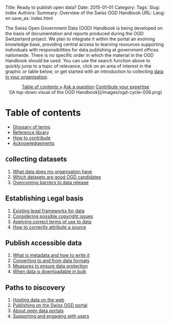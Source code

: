 Title: Ready to publish open data?
Date: 2015-01-01
Category:
Tags:
Slug: index
Authors:
Summary: Overview of the Swiss OGD Handbook
URL:
Lang: en
save_as: index.html


The Swiss Open Government Data (OGD) Handbook is being developed on the basis of documentation and reports produced during the OGD Switzerland project. We plan to integrate it within the portal an evolving knowledge base, providing central access to learning resources supporting individuals with responsibilities for data publishing at government offices nationwide.
There is no specific order in which the material in the OGD Handbook should be used. You can use the search function above to quickly jump to a topic of relevance, click on an area of interest in the graphic or table below, or get started with an introduction to collecting [data in your organisation](/handbook/inventory).

<center>
<a class="btn btn-primary btn-large" href="#contents">Table of contents »</a>
<a class="btn btn-success" href="/en/contact" role="button">Ask a question</a>
<!--<a class="btn btn-warning btn-large" href="#" disabled>Download as PDF</a>-->
<a class="btn btn-info btn-large" href="http://www.ogdhandbook.ch#survey">Contribute your expertise</a>
</center>

<center>
![A top-down visual of the OGD Handbook](/images/ogd-cycle-006.png)
</center>

<a name="contents"></a>
# <i class="fa fa-book fa-sm" style="font-size: 1em; color:#009688"></i> Table of contents

- [Glossary of terms](/handbook/glossary)
- [Reference library](/library/references)
- [How to contribute](pages/howto)
- [Acknowledgements](pages/thanks)

## ``C``ollecting datasets

1. [What data does my organisation have](/handbook/inventory)
1. [Which datasets are good OGD candidates](/handbook/criteria)
1. [Overcoming barriers to data release](/handbook/barriers)

## Establishing ``L``egal basis

1. [Existing legal frameworks for data](/handbook/legal)
1. [Considering possible copyright issues](/handbook/copyright)
1. [Applying correct terms of use to data](/handbook/terms)
1. [How to correctly attribute a source](/handbook/attribution)

## Publish ``A``ccessible data

1. [What is metadata and how to write it](/handbook/metadata)
1. [Converting to and from data formats](/handbook/formats)
1. [Measures to ensure data protection](/handbook/privacy)
1. [When data is downloadable in bulk](/handbook/bulk)

## Paths to ``D``iscovery

1. [Hosting data on the web](/handbook/hosting)
1. [Publishing on the Swiss OGD portal](/handbook/ch-ogd)
1. [About open data portals](/handbook/ogd-portals)
1. [Supporting and engaging with users](/handbook/support)
